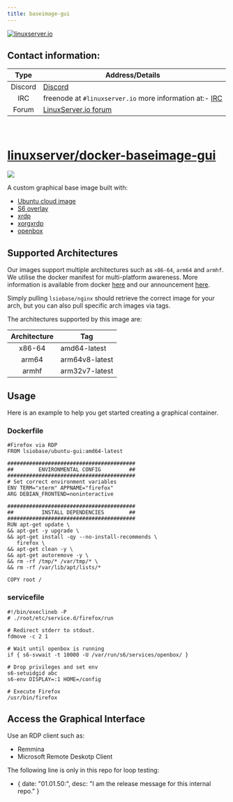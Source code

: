 ```yaml
---
title: baseimage-gui
---
```

[linuxserverurl]: https://linuxserver.io
[forumurl]: https://forum.linuxserver.io
[ircurl]: https://www.linuxserver.io/irc/
[appurl]: https://cloud-images.ubuntu.com
[dockerfileurl]: https://github.com/linuxserver/docker-baseimage-gui/blob/master/Dockerfile



[![linuxserver.io](https://raw.githubusercontent.com/linuxserver/docker-templates/master/linuxserver.io/img/linuxserver_medium.png?v=4&s=4000)][linuxserverurl]


## Contact information:

| Type | Address/Details |
| :---: | --- |
| Discord | [Discord](https://discord.gg/YWrKVTn) |
| IRC | freenode at `#linuxserver.io` more information at:- [IRC][ircurl]
| Forum | [LinuxServer.io forum][forumurl] |

&nbsp;

# [linuxserver/docker-baseimage-gui](https://github.com/linuxserver/docker-baseimage-gui)
[![](https://raw.githubusercontent.com/linuxserver/docker-templates/master/linuxserver.io/img/Dockerfile-Bionic-green.png)](https://github.com/linuxserver/docker-baseimage-gui/blob/master/Dockerfile)

A custom graphical base image built with:
  * [Ubuntu cloud image][appurl]
  * [S6 overlay](https://github.com/just-containers/s6-overlay)
  * [xrdp](https://github.com/neutrinolabs/xrdp)
  * [xorgxrdp](https://github.com/neutrinolabs/xorgxrdp)
  * [openbox](http://openbox.org/wiki/Main_Page)

## Supported Architectures

Our images support multiple architectures such as `x86-64`, `arm64` and `armhf`. We utilise the docker manifest for multi-platform awareness. More information is available from docker [here](https://github.com/docker/distribution/blob/master/docs/spec/manifest-v2-2.md#manifest-list) and our announcement [here](https://blog.linuxserver.io/2019/02/21/the-lsio-pipeline-project/).

Simply pulling `lsiobase/nginx` should retrieve the correct image for your arch, but you can also pull specific arch images via tags.

The architectures supported by this image are:

| Architecture | Tag |
| :----: | --- |
| x86-64 | amd64-latest |
| arm64 | arm64v8-latest |
| armhf | arm32v7-latest |

## Usage

Here is an example to help you get started creating a graphical container.

### Dockerfile
```
#Firefox via RDP
FROM lsiobase/ubuntu-gui:amd64-latest

#########################################
##        ENVIRONMENTAL CONFIG         ##
#########################################
# Set correct environment variables
ENV TERM="xterm" APPNAME="firefox"
ARG DEBIAN_FRONTEND=noninteractive

#########################################
##         INSTALL DEPENDENCIES        ##
#########################################
RUN apt-get update \
&& apt-get -y upgrade \
&& apt-get install -qy --no-install-recommends \
   firefox \
&& apt-get clean -y \
&& apt-get autoremove -y \
&& rm -rf /tmp/* /var/tmp/* \
&& rm -rf /var/lib/apt/lists/*

COPY root /
```

### servicefile
```
#!/bin/execlineb -P
# ./root/etc/service.d/firefox/run

# Redirect stderr to stdout.
fdmove -c 2 1

# Wait until openbox is running
if { s6-svwait -t 10000 -U /var/run/s6/services/openbox/ }

# Drop privileges and set env
s6-setuidgid abc
s6-env DISPLAY=:1 HOME=/config

# Execute Firefox
/usr/bin/firefox
```

## Access the Graphical Interface

Use an RDP client such as:
  * Remmina
  * Microsoft Remote Deskotp Client

The following line is only in this repo for loop testing:
- { date: "01.01.50:", desc: "I am the release message for this internal repo." }
